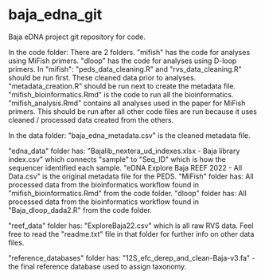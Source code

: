 # baja_edna_git
Baja eDNA project git repository for code. 

In the code folder:
There are 2 folders. "mifish" has the code for analyses using MiFish primers. "dloop" has the code for analyses using D-loop primers.
In "mifish":
"peds_data_cleaning.R" and "rvs_data_cleaning.R" should be run first. These cleaned data prior to analyses.
"metadata_creation.R" should be run next to create the metadata file.
"mifish_bioinformatics.Rmd" is the code to run all the bioinformatics.
"mifish_analysis.Rmd" contains all analyses used in the paper for MiFish primers. This should be run after all other code files are run because it uses cleaned / processed data created from the others.

In the data folder:
"baja_edna_metadata.csv" is the cleaned metadata file.

"edna_data" folder has:
"Bajalib_nextera_ud_indexes.xlsx - Baja library index.csv" which connects "sample" to "Seq_ID" which is how the sequencer identified each sample.
"eDNA Explore Baja REEF 2022 - All Data.csv" is the original metadata file for the PEDS.
"MiFish" folder has:
All processed data from the bioinformatics workflow found in "mifish_bioinformatics.Rmd" from the code folder.
"dloop" folder has:
All processed data from the bioinformatics workflow found in "Baja_dloop_dada2.R" from the code folder.

"reef_data" folder has:
"ExploreBaja22.csv" which is all raw RVS data.
Feel free to read the "readme.txt" file in that folder for further info on other data files.

"reference_databases" folder has:
"12S_efc_derep_and_clean-Baja-v3.fa" - the final reference database used to assign taxonomy.
